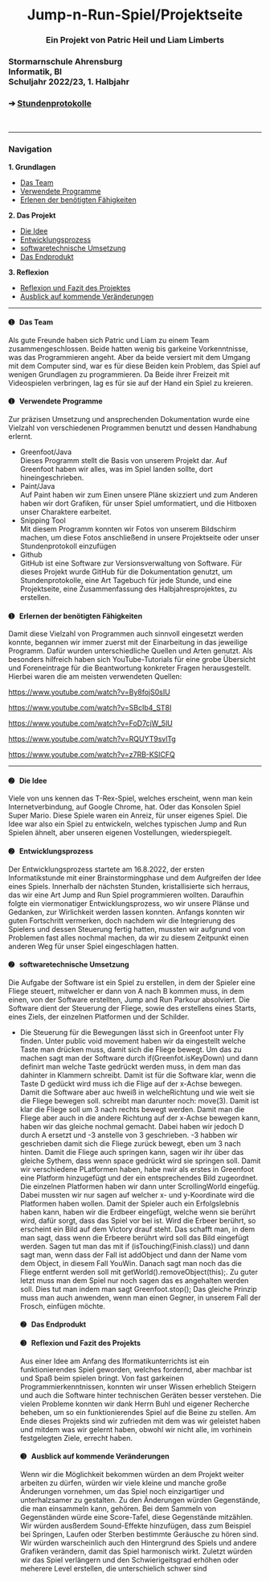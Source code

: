 <head>
<h1 align="center">Jump-n-Run-Spiel/Projektseite</h1> 
</head>
<h3 align="center"> Ein Projekt von Patric Heil und Liam Limberts</h3>
<h3 align="left">Stormarnschule Ahrensburg <br/> Informatik, Bl <br/> Schuljahr 2022/23, 1. Halbjahr </br> </h3> </div>
<h3 align="left"> &#10132; <a href="https://github.com/liamlimberts/Schulprojekt"> Stundenprotokolle</a> </h3> 

<br>
<hr>
<h3>Navigation</h3>

<b>1. Grundlagen</b>	

<ul>
	<li> <a href="#Team"> Das Team </a> </li>
	<li> <a href="#Programme"> Verwendete Programme </a> </li>
	<li> <a href="#Lernprozess"> Erlenen der benötigten Fähigkeiten </a> </li>
</ul>

<b>2. Das Projekt</b>	

<ul>
	<li> <a href="#Idee"> Die Idee </a> </li> 
	<li> <a href="#Entwicklungsprozess"> Entwicklungsprozess </a> </li>
	<li> <a href="#Software"> softwaretechnische Umsetzung </a> </li> 
	<li> <a href="#Produkt"> Das Endprodukt </a> </li>
</ul>

<b>3. Reflexion</b>

<ul>
	<li> <a href="#Reflexion"> Reflexion und Fazit des Projektes </a> </li>
	<li> <a href="#Ausblick"> Ausblick auf kommende Veränderungen </a> </li>
</ul>

<hr>

<h4> <a id="Team"> &#10122; &nbsp Das Team</a> </h4>
Als gute Freunde haben sich Patric und Liam zu einem Team zusammengeschlossen. Beide hatten wenig bis garkeine Vorkenntnisse, was das Programmieren angeht. Aber da beide versiert mit dem Umgang mit dem Computer sind, war es für diese Beiden kein Problem, das Spiel auf wenigen Grundlagen zu programmieren. Da Beide ihrer Freizeit mit Videospielen verbringen, lag es für sie auf der Hand ein Spiel zu kreieren.

<h4> <a id="Programme"> &#10122; &nbsp Verwendete Programme</a> </h4>
Zur präzisen Umsetzung und ansprechenden Dokumentation wurde eine Vielzahl von verschiedenen Programmen benutzt und dessen Handhabung erlernt.

<ul>
	<li>Greenfoot/Java </li>
	Dieses Programm stellt die Basis von unserem Projekt dar. Auf Greenfoot haben wir alles, was im Spiel landen sollte, dort hineingeschrieben.
	<li>Paint/Java </li>
	Auf Paint haben wir zum Einen unsere Pläne skizziert und zum Anderen haben wir dort Grafiken, für unser Spiel umformatiert, und die Hitboxen unser Charaktere earbeitet.
	<li>Snipping Tool </li>
	Mit diesem Programm konnten wir Fotos von unserem Bildschirm machen, um diese Fotos anschließend in unsere Projektseite oder unser Stundenprotokoll einzufügen
	<li>Github </li>
	GitHub ist eine Software zur Versionsverwaltung von Software. Für dieses Projekt wurde GitHub für die Dokumentation genutzt, um Stundenprotokolle, eine Art Tagebuch für jede Stunde, und eine Projektseite, eine Zusammenfassung des Halbjahresprojektes, zu erstellen. 

</ul>

	
	
	
<h4> <a id="Lernprozess"> &#10122; &nbsp Erlernen der benötigten Fähigkeiten</a> </h4>
Damit diese Vielzahl von Programmen auch sinnvoll eingesetzt werden konnte, begannen wir immer zuerst mit der Einarbeitung in das jeweilige Programm. Dafür wurden unterschiedliche Quellen und Arten genutzt. Als besonders hilfreich haben sich YouTube-Tutorials für eine grobe Übersicht und Foreneintrage für die Beantwortung konkreter Fragen herausgestellt. Hierbei waren die am meisten verwendeten Quellen:

https://www.youtube.com/watch?v=By8fojS0sIU 

https://www.youtube.com/watch?v=SBcIb4_ST8I 

https://www.youtube.com/watch?v=FoD7cjW_5lU 

https://www.youtube.com/watch?v=RQUYT9svlTg 

https://www.youtube.com/watch?v=z7RB-KSlCFQ 


<hr>

<h4> <a id="Idee"> &#10123; &nbsp Die Idee</a> </h4>

Viele von uns kennen das T-Rex-Spiel, welches erscheint, wenn man kein Internetverbindung, auf Google Chrome, hat. Oder das Konsolen Spiel Super Mario. Diese Spiele waren ein Anreiz, für unser eigenes Spiel. Die Idee war also ein Spiel zu entwickeln, welches typischen Jump and Run Spielen ähnelt, aber unseren eigenen Vostellungen, wiederspiegelt.


<h4> <a id="Entwicklungsprozess"> &#10123; &nbsp Entwicklungsprozess</a> </h4>

Der Entwicklungsprozess startete am 16.8.2022, der ersten Informatikstunde mit einer Brainstormingphase und dem Aufgreifen der Idee eines Spiels. Innerhalb der nächsten Stunden, kristallisierte sich herraus, das wir eine Art Jump and Run Spiel programmieren wollten. Daraufhin folgte ein viermonatiger Entwicklungsprozess, wo wir unsere Plänse und Gedanken, zur Wirlichkeit werden lassen konnten. Anfangs konnten wir guten Fortschritt vermerken, doch nachdem wir die Integrierung des Spielers und dessen Steuerung fertig hatten, mussten wir aufgrund von Problemen fast alles nochmal machen, da wir zu diesem Zeitpunkt einen anderen Weg für unser Spiel eingeschlagen hatten.

<h4> <a id="Software"> &#10123; &nbsp softwaretechnische Umsetzung </a> </h4>
Die Aufgabe der Software ist ein Spiel zu erstellen, in dem der Spieler eine Fliege steuert, mitwelcher er dann von A nach B kommen muss, in dem einen, von der Software erstellten, Jump and Run Parkour absolviert. Die Software dient der Steuerung der Fliege, sowie des erstellens eines Starts, eines Ziels, der einzelnen Platformen und der Schilder. 
<ul>
	<li>Die Steuerung für die Bewegungen lässt sich in Greenfoot unter Fly finden. Unter public void movement haben wir da eingestellt welche Taste man drücken muss, damit sich die Fliege bewegt. Um das zu machen sagt man der Software durch if(Greenfot.isKeyDown) und dann definirt man welche Taste gedrückt werden muss, in dem man das dahinter in Klammern schreibt. Damit ist für die Software klar, wenn die Taste D gedückt wird muss ich die Flige auf der x-Achse bewegen. Damit die Software aber auc hweiß in welcheRichtung und wie weit sie die Fliege  bewegen soll. schreibt man darunter noch: move(3). Damit ist klar die Fliege soll um 3 nach rechts bewegt werden. Damit man die Fliege aber auch in die andere Richtung auf der x-Achse bewegen kann, haben wir das gleiche nochmal gemacht. Dabei haben wir jedoch D durch A ersetzt und -3 anstelle von 3 geschrieben. -3 habben wir geschrieben damit sich die Fliege zurück bewegt, eben um 3 nach hinten. Damit die Fliege auch springen kann, sagen wir ihr über das gleiche Sythem, dass wenn space gedrückt wird sie springen soll.
Damit wir verschiedene PLatformen haben, habe nwir als erstes in Greenfoot eine Platform hinzugefügt und der ein entsprechendes Bild zugeordnet. Die einzelnen Platformen haben wir dann unter ScrollingWorld eingefüg. Dabei mussten wir nur sagen auf welcher x- und y-Koordinate wird die Platformen haben wollen.
Damit der Spieler auch ein Erfolgslebnis haben kann, haben wir die Erdbeer eingefügt, welche wenn sie berührt wird, dafür sorgt, dass das Spiel vor bei ist. Wird die Erbeer berührt, so erscheint ein Bild auf dem Victory drauf steht. Das schafft man, in dem man sagt, dass wenn die Erbeere berührt wird soll das Bild eingefügt werden. Sagen tut man das mit if (isTouching(Finish.class)) und dann sagt man, wenn dass der Fall ist addObject und dann der Name vom dem Object, in diesem Fall YouWin. Danach sagt man noch das die Fliege entfernt werden soll mit getWorld().removeObject(this);. Zu guter letzt muss man dem Spiel nur noch sagen das es angehalten werden soll. Dies tut man indem man sagt Greenfoot.stop(); Das gleiche Prinzip muss man auch anwenden, wenn man einen Gegner, in unserem Fall der Frosch, einfügen möchte.
	

<h4> <a id="Produkt"> &#10123; &nbsp Das Endprodukt </a> </h4>

<h4> <a id="Reflexion"> &#10124; &nbsp Reflexion und Fazit des Projekts </a> </h4>

Aus einer Idee am Anfang des Iformatikunterrichts ist ein funktionierendes Spiel geworden, welches fordernd, aber machbar ist und Spaß beim spielen bringt. Von fast garkeinen Programmierkenntnissen, konnten wir unser Wissen erheblich Steigern und auch die Software hinter technischen Geräten besser verstehen. Die vielen Probleme konnten wir dank Herrn Buhl und eigener Recherche beheben, um so ein funktionierendes Spiel auf die Beine zu stellen. Am Ende dieses Projekts sind wir zufrieden mit dem was wir geleistet haben und mitdem was wir gelernt haben, obwohl wir nicht alle, im vorhinein festgelegten Ziele, errecht haben.

<h4> <a id="Ausblick"> &#10124; &nbsp Ausblick auf kommende Veränderungen </a> </h4>

Wenn wir die Möglichkeit bekommen würden an dem Projekt weiter arbeiten zu dürfen, würden wir viele kleine und manche große Änderungen vornehmen, um das Spiel noch einzigartiger und unterhalzsamer zu gestalten. Zu den Änderungen würden Gegenstände, die man einsammeln kann, gehören. Bei dem Sammeln von Gegenständen würde eine Score-Tafel, diese Gegenstände mitzählen. Wir würden ausßerdem Sound-Effekte hinzufügen, dass zum Beispiel bei Springen, Laufen oder Sterben bestimmte Geräusche zu hören sind. Wir würden warscheinlich auch den Hintergrund des Spiels und andere Grafiken verändern, damit das Spiel harmonisch wirkt. Zuletzt würden wir das Spiel verlängern und den Schwierigeitsgrad erhöhen oder meherere Level erstellen, die unterschielich schwer sind


	
	
